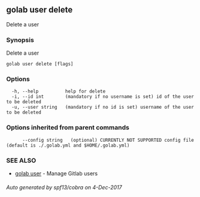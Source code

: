 ## golab user delete

Delete a user

### Synopsis


Delete a user

```
golab user delete [flags]
```

### Options

```
  -h, --help          help for delete
  -i, --id int        (mandatory if no username is set) id of the user to be deleted
  -u, --user string   (mandatory if no id is set) username of the user to be deleted
```

### Options inherited from parent commands

```
      --config string   (optional) CURRENTLY NOT SUPPORTED config file (default is ./.golab.yml and $HOME/.golab.yml)
```

### SEE ALSO
* [golab user](golab_user.md)	 - Manage Gitlab users

###### Auto generated by spf13/cobra on 4-Dec-2017
